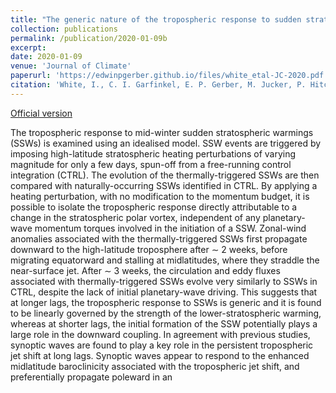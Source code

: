 ```yaml
---
title: "The generic nature of the tropospheric response to sudden stratospheric warmings"
collection: publications
permalink: /publication/2020-01-09b
excerpt: 
date: 2020-01-09
venue: 'Journal of Climate'
paperurl: 'https://edwinpgerber.github.io/files/white_etal-JC-2020.pdf'
citation: 'White, I., C. I. Garfinkel, E. P. Gerber, M. Jucker, P. Hitchcock, and J. Rao, 2020: The generic nature of the tropospheric response to sudden stratospheric warmings, <i>J. Climate</i>, <b>33</b>, 5589–5610, doi:10.1175/JCLI-D-19-0697.1.'
---
```


[Official version](https://doi.org/10.1175/JCLI-D-19-0697.1)  

The tropospheric response to mid-winter sudden stratospheric warmings (SSWs) is examined using an idealised model. SSW events are triggered by imposing high-latitude stratospheric heating perturbations of varying magnitude for only a few days, spun-off from a free-running control integration (CTRL). The evolution of the thermally-triggered SSWs are then compared with naturally-occurring SSWs identified in CTRL. By applying a heating perturbation, with no modification to the momentum budget, it is possible to isolate the tropospheric response directly attributable to a change in the stratospheric polar vortex, independent of any planetary-wave momentum torques involved in the initiation of a SSW. Zonal-wind anomalies associated with the thermally-triggered SSWs first propagate downward to the high-latitude troposphere after ∼ 2 weeks, before migrating equatorward and stalling at midlatitudes, where they straddle the near-surface jet. After ∼ 3 weeks, the circulation and eddy fluxes associated with thermally-triggered SSWs evolve very similarly to SSWs in CTRL, despite the lack of initial planetary-wave driving. This suggests that at longer lags, the tropospheric response to SSWs is generic and it is found to be linearly governed by the strength of the lower-stratospheric warming, whereas at shorter lags, the initial formation of the SSW potentially plays a large role in the downward coupling.  In agreement with previous studies, synoptic waves are found to play a key role in the persistent tropospheric jet shift at long lags. Synoptic waves appear to respond to the enhanced midlatitude baroclinicity associated with the tropospheric jet shift, and preferentially propagate poleward in an

